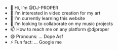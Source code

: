 - 👋 Hi, I’m @DJ-PROPER
- 👀 I’m interested in video creation for my art
- 🌱 I’m currently learning this website 
- 💞️ I’m looking to collaborate on my music projects
- 📫 How to reach me on any platform @djproper
- 😄 Pronouns: ... Dope Asf
- ⚡ Fun fact: ... Google me 

<!---
DJ-PROPER/DJ-PROPER is a ✨ special ✨ repository because its `README.md` (this file) appears on your GitHub profile.
You can click the Preview link to take a look at your changes.
--->
